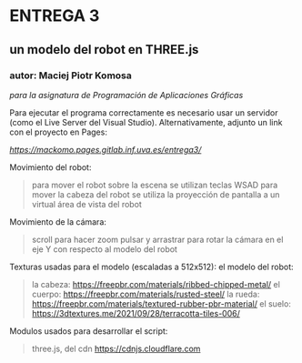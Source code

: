 # ENTREGA 3
## un modelo del robot en THREE.js
### autor: Maciej Piotr Komosa
*para la asignatura de Programación de Aplicaciones Gráficas*

Para ejecutar el programa correctamente es necesario usar un servidor (como el Live Server del Visual Studio). Alternativamente, adjunto un link con el proyecto en Pages:

*https://mackomo.pages.gitlab.inf.uva.es/entrega3/*

Movimiento del robot:
>para mover el robot sobre la escena se utilizan teclas WSAD
>para mover la cabeza del robot se utiliza la proyección de pantalla a un virtual área de vista del robot

Movimiento de la cámara:
>scroll para hacer zoom
>pulsar y arrastrar para rotar la cámara en el eje Y con respecto al modelo del robot

Texturas usadas para el modelo (escaladas a 512x512):
el modelo del robot:
>la cabeza: https://freepbr.com/materials/ribbed-chipped-metal/
>el cuerpo: https://freepbr.com/materials/rusted-steel/
>la rueda: https://freepbr.com/materials/textured-rubber-pbr-material/
>el suelo: https://3dtextures.me/2021/09/28/terracotta-tiles-006/

Modulos usados para desarrollar el script:
>three.js, del cdn https://cdnjs.cloudflare.com